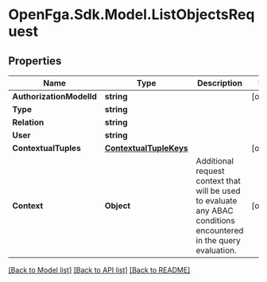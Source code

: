 # OpenFga.Sdk.Model.ListObjectsRequest

## Properties

Name | Type | Description | Notes
------------ | ------------- | ------------- | -------------
**AuthorizationModelId** | **string** |  | [optional] 
**Type** | **string** |  | 
**Relation** | **string** |  | 
**User** | **string** |  | 
**ContextualTuples** | [**ContextualTupleKeys**](ContextualTupleKeys.md) |  | [optional] 
**Context** | **Object** | Additional request context that will be used to evaluate any ABAC conditions encountered in the query evaluation. | [optional] 

[[Back to Model list]](../README.md#models) [[Back to API list]](../README.md#api-endpoints) [[Back to README]](../README.md)

